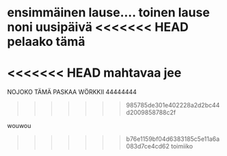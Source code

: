 ensimmäinen lause....
toinen lause
noni uusipäivä
<<<<<<< HEAD
pelaako tämä
=======
<<<<<<< HEAD
mahtavaa jee
=======


NOJOKO TÄMÄ PASKAA WÖRKKII
44444444
>>>>>>> 985785de301e402228a2d2bc44d2009858788c2f

wouwou
>>>>>>> b76e1159bf04d6383185c5e11a6a083d7ce4cd62
toimiiko
